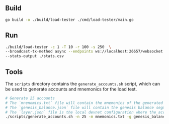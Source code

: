 ## Build

```bash
go build -o ./build/load-tester ./cmd/load-tester/main.go
```

## Run

```bash
./build/load-tester -c 1 -T 10 -r 100 -s 250  \
--broadcast-tx-method async --endpoints ws://localhost:26657/websocket \
--stats-output ./stats.csv
```

## Tools

The `scripts` directory contains the `generate_accounts.sh` script, which can be used to generate accounts and mnemonics for the load test.

```bash
# Generate 25 accounts 
# The `mnenomics.txt` file will contain the mnemonics of the generated accounts, one per line. 
# The `genesis_balance.json` file will contain the genesis balance segment for each account.
# The `layer.json` file is the local devnet configuration where the accounts will be added to genesis.
./scripts/generate_accounts.sh -n 25 -m mnemonics.txt -g genesis_balance.json -j ~/layer/local_devnet/chains/layer.json